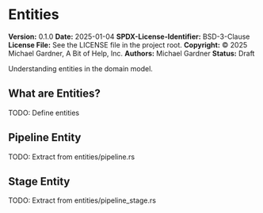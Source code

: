 # Entities

**Version:** 0.1.0
**Date:** 2025-01-04
**SPDX-License-Identifier:** BSD-3-Clause
**License File:** See the LICENSE file in the project root.
**Copyright:** © 2025 Michael Gardner, A Bit of Help, Inc.
**Authors:** Michael Gardner
**Status:** Draft

Understanding entities in the domain model.

## What are Entities?

TODO: Define entities

## Pipeline Entity

TODO: Extract from entities/pipeline.rs

## Stage Entity

TODO: Extract from entities/pipeline_stage.rs
